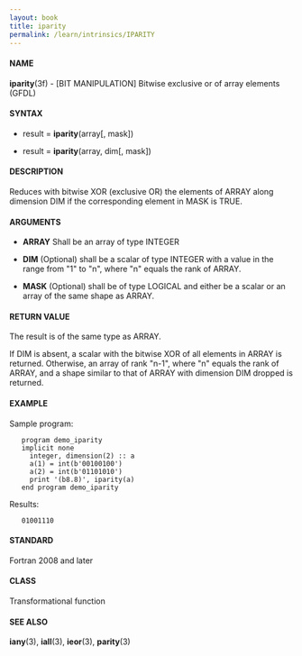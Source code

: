 ```yaml
---
layout: book
title: iparity
permalink: /learn/intrinsics/IPARITY
---
```

#### NAME

__iparity__(3f) - \[BIT MANIPULATION\] Bitwise exclusive or of array elements
(GFDL)

#### SYNTAX

  - result = __iparity__(array\[, mask\])

  - result = __iparity__(array, dim\[, mask\])

#### DESCRIPTION

Reduces with bitwise XOR (exclusive OR) the elements of ARRAY along
dimension DIM if the corresponding element in MASK is TRUE.

#### ARGUMENTS

  - __ARRAY__
    Shall be an array of type INTEGER

  - __DIM__
    (Optional) shall be a scalar of type INTEGER with a value in the
    range from "1" to "n", where "n" equals the rank of ARRAY.

  - __MASK__
    (Optional) shall be of type LOGICAL and either be a scalar or an
    array of the same shape as ARRAY.

#### RETURN VALUE

The result is of the same type as ARRAY.

If DIM is absent, a scalar with the bitwise XOR of all elements in ARRAY
is returned. Otherwise, an array of rank "n-1", where "n" equals the
rank of ARRAY, and a shape similar to that of ARRAY with dimension DIM
dropped is returned.

#### EXAMPLE

Sample program:

```
   program demo_iparity
   implicit none
     integer, dimension(2) :: a
     a(1) = int(b'00100100')
     a(2) = int(b'01101010')
     print '(b8.8)', iparity(a)
   end program demo_iparity
```

Results:

```
   01001110
```

#### STANDARD

Fortran 2008 and later

#### CLASS

Transformational function

#### SEE ALSO

__iany__(3), __iall__(3), __ieor__(3), __parity__(3)
